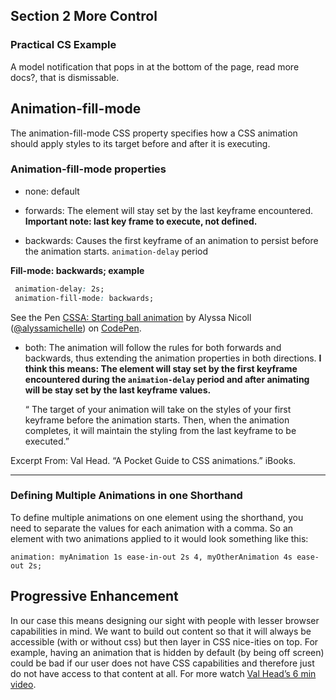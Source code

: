 
## Section 2 More Control

### Practical CS Example
A model notification that pops in at the bottom of the page, read more docs?, that is dismissable.

## Animation-fill-mode
The animation-fill-mode CSS property specifies how a CSS animation should apply styles to its target before and after it is executing.

### Animation-fill-mode properties

- none: default
- forwards: The element will stay set by the last keyframe encountered. **Important note: last key frame to execute, not defined.**

- backwards: Causes the first keyframe of an animation to persist before the animation starts. `animation-delay` period

**Fill-mode: backwards; example**
```css
 animation-delay: 2s;
 animation-fill-mode: backwards;
```

<p data-height="268" data-theme-id="5377" data-slug-hash="ByMRgq" data-default-tab="result" data-user="alyssamichelle" class='codepen'>See the Pen <a href='http://codepen.io/alyssamichelle/pen/ByMRgq/'>CSSA: Starting ball animation</a> by Alyssa Nicoll (<a href='http://codepen.io/alyssamichelle'>@alyssamichelle</a>) on <a href='http://codepen.io'>CodePen</a>.</p>
<script async src="//assets.codepen.io/assets/embed/ei.js"></script>

- both: The animation will follow the rules for both forwards and backwards, thus extending the animation properties in both directions. **I think this means: The element will stay set by the first keyframe encountered during the `animation-delay` period and after animating will be stay set by the last keyframe values.**

    “ The target of your animation will take on the styles of your first keyframe before the animation starts. Then, when the animation completes, it will maintain the styling from the last keyframe to be executed.”

Excerpt From: Val Head. “A Pocket Guide to CSS animations.” iBooks.

---

### Defining Multiple Animations in one Shorthand
To define multiple animations on one element using the shorthand, you need to separate the values for each animation with a comma. So an element with two animations applied to it would look something like this:

`animation: myAnimation 1s ease-in-out 2s 4, myOtherAnimation 4s ease-out 2s;`

## Progressive Enhancement
In our case this means designing our sight with people with lesser browser capabilities in mind. We want to build out content so that it will always be accessible (with or without css) but then layer in CSS nice-ities on top. For example, having an animation that is hidden by default (by being off screen) could be bad if our user does not have CSS capabilities and therefore just do not have access to that content at all. For more watch [Val Head’s 6 min video](https://vimeo.com/92054024).
